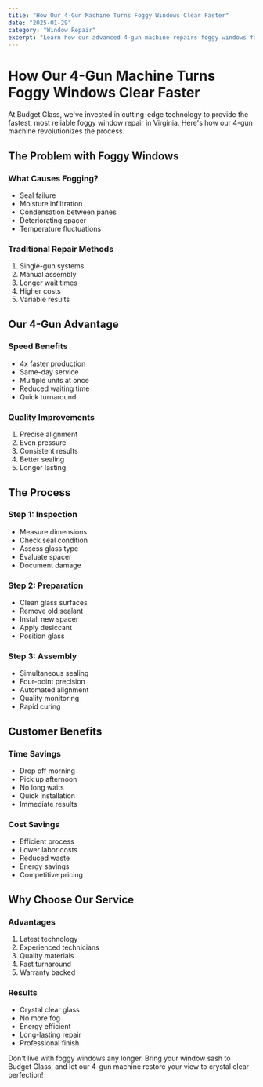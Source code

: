 ```yaml
---
title: "How Our 4-Gun Machine Turns Foggy Windows Clear Faster"
date: "2025-01-29"
category: "Window Repair"
excerpt: "Learn how our advanced 4-gun machine repairs foggy windows faster and more efficiently than traditional methods."
---
```


# How Our 4-Gun Machine Turns Foggy Windows Clear Faster

At Budget Glass, we've invested in cutting-edge technology to provide the fastest, most reliable foggy window repair in Virginia. Here's how our 4-gun machine revolutionizes the process.

## The Problem with Foggy Windows

### What Causes Fogging?
- Seal failure
- Moisture infiltration
- Condensation between panes
- Deteriorating spacer
- Temperature fluctuations

### Traditional Repair Methods
1. Single-gun systems
2. Manual assembly
3. Longer wait times
4. Higher costs
5. Variable results

## Our 4-Gun Advantage

### Speed Benefits
- 4x faster production
- Same-day service
- Multiple units at once
- Reduced waiting time
- Quick turnaround

### Quality Improvements
1. Precise alignment
2. Even pressure
3. Consistent results
4. Better sealing
5. Longer lasting

## The Process

### Step 1: Inspection
- Measure dimensions
- Check seal condition
- Assess glass type
- Evaluate spacer
- Document damage

### Step 2: Preparation
- Clean glass surfaces
- Remove old sealant
- Install new spacer
- Apply desiccant
- Position glass

### Step 3: Assembly
- Simultaneous sealing
- Four-point precision
- Automated alignment
- Quality monitoring
- Rapid curing

## Customer Benefits

### Time Savings
- Drop off morning
- Pick up afternoon
- No long waits
- Quick installation
- Immediate results

### Cost Savings
- Efficient process
- Lower labor costs
- Reduced waste
- Energy savings
- Competitive pricing

## Why Choose Our Service

### Advantages
1. Latest technology
2. Experienced technicians
3. Quality materials
4. Fast turnaround
5. Warranty backed

### Results
- Crystal clear glass
- No more fog
- Energy efficient
- Long-lasting repair
- Professional finish

Don't live with foggy windows any longer. Bring your window sash to Budget Glass, and let our 4-gun machine restore your view to crystal clear perfection! 